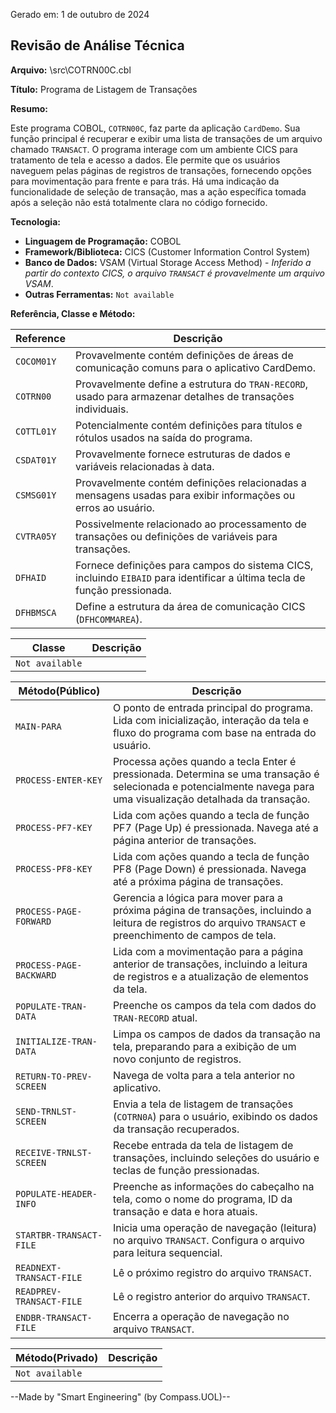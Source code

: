 Gerado em: 1 de outubro de 2024

## Revisão de Análise Técnica

**Arquivo:**  \src\COTRN00C.cbl

**Título:**  Programa de Listagem de Transações 

**Resumo:** 

Este programa COBOL, `COTRN00C`, faz parte da aplicação `CardDemo`. Sua função principal é recuperar e exibir uma lista de transações de um arquivo chamado `TRANSACT`. O programa interage com um ambiente CICS para tratamento de tela e acesso a dados. Ele permite que os usuários naveguem pelas páginas de registros de transações, fornecendo opções para movimentação para frente e para trás. Há uma indicação da funcionalidade de seleção de transação, mas a ação específica tomada após a seleção não está totalmente clara no código fornecido. 

**Tecnologia:**

* **Linguagem de Programação:** COBOL 
* **Framework/Biblioteca:** CICS (Customer Information Control System)
* **Banco de Dados:**  VSAM (Virtual Storage Access Method) - *Inferido a partir do contexto CICS, o arquivo `TRANSACT` é provavelmente um arquivo VSAM*.
* **Outras Ferramentas:** `Not available`

**Referência, Classe e Método:**

| Reference | Descrição |
|---|---|
| `COCOM01Y` |  Provavelmente contém definições de áreas de comunicação comuns para o aplicativo CardDemo. |
| `COTRN00` |  Provavelmente define a estrutura do `TRAN-RECORD`, usado para armazenar detalhes de transações individuais. |
| `COTTL01Y` |  Potencialmente contém definições para títulos e rótulos usados na saída do programa. |
| `CSDAT01Y` |  Provavelmente fornece estruturas de dados e variáveis relacionadas à data. |
| `CSMSG01Y` |  Provavelmente contém definições relacionadas a mensagens usadas para exibir informações ou erros ao usuário. |
| `CVTRA05Y` |  Possivelmente relacionado ao processamento de transações ou definições de variáveis para transações. | 
| `DFHAID` |  Fornece definições para campos do sistema CICS, incluindo `EIBAID` para identificar a última tecla de função pressionada. | 
| `DFHBMSCA` |  Define a estrutura da área de comunicação CICS (`DFHCOMMAREA`). | 

| Classe | Descrição |
|---|---|
| `Not available` |  |

| Método(Público) | Descrição |
|---|---|
| `MAIN-PARA` |  O ponto de entrada principal do programa.  Lida com inicialização, interação da tela e fluxo do programa com base na entrada do usuário. |
| `PROCESS-ENTER-KEY` |  Processa ações quando a tecla Enter é pressionada.  Determina se uma transação é selecionada e potencialmente navega para uma visualização detalhada da transação. |
| `PROCESS-PF7-KEY` |  Lida com ações quando a tecla de função PF7 (Page Up) é pressionada. Navega até a página anterior de transações. |
| `PROCESS-PF8-KEY` |  Lida com ações quando a tecla de função PF8 (Page Down) é pressionada. Navega até a próxima página de transações. |
| `PROCESS-PAGE-FORWARD` |  Gerencia a lógica para mover para a próxima página de transações, incluindo a leitura de registros do arquivo `TRANSACT` e preenchimento de campos de tela. |
| `PROCESS-PAGE-BACKWARD` |  Lida com a movimentação para a página anterior de transações, incluindo a leitura de registros e a atualização de elementos da tela. |
| `POPULATE-TRAN-DATA` |  Preenche os campos da tela com dados do `TRAN-RECORD` atual. |
| `INITIALIZE-TRAN-DATA` |  Limpa os campos de dados da transação na tela, preparando para a exibição de um novo conjunto de registros. |
| `RETURN-TO-PREV-SCREEN` |  Navega de volta para a tela anterior no aplicativo. |
| `SEND-TRNLST-SCREEN` |  Envia a tela de listagem de transações (`COTRN0A`) para o usuário, exibindo os dados da transação recuperados. |
| `RECEIVE-TRNLST-SCREEN` |  Recebe entrada da tela de listagem de transações, incluindo seleções do usuário e teclas de função pressionadas. |
| `POPULATE-HEADER-INFO` |  Preenche as informações do cabeçalho na tela, como o nome do programa, ID da transação e data e hora atuais. |
| `STARTBR-TRANSACT-FILE` |  Inicia uma operação de navegação (leitura) no arquivo `TRANSACT`.  Configura o arquivo para leitura sequencial. |
| `READNEXT-TRANSACT-FILE` |  Lê o próximo registro do arquivo `TRANSACT`. |
| `READPREV-TRANSACT-FILE` |  Lê o registro anterior do arquivo `TRANSACT`. |
| `ENDBR-TRANSACT-FILE` |  Encerra a operação de navegação no arquivo `TRANSACT`. |

| Método(Privado) | Descrição |
|---|---|
| `Not available` |  |

--Made by "Smart Engineering" (by Compass.UOL)--